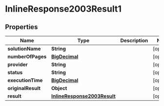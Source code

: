 
# InlineResponse2003Result1

## Properties
Name | Type | Description | Notes
------------ | ------------- | ------------- | -------------
**solutionName** | **String** |  |  [optional]
**numberOfPages** | [**BigDecimal**](BigDecimal.md) |  |  [optional]
**provider** | **String** |  |  [optional]
**status** | **String** |  |  [optional]
**executionTime** | [**BigDecimal**](BigDecimal.md) |  |  [optional]
**originalResult** | **Object** |  |  [optional]
**result** | [**InlineResponse2003Result**](InlineResponse2003Result.md) |  |  [optional]



